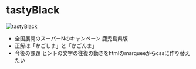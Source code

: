 # tastyBlack
![tastyBlack](https://user-images.githubusercontent.com/67646107/90304169-c3b21780-deef-11ea-89c2-0294e6c2b381.gif)
- 全国展開のスーパーNのキャンペーン 鹿児島県版
- 正解は「かごしま」と「かごんま」
- 今後の課題 ヒントの文字の往復の動きをhtmlのmarqueeからcssに作り替えたい
